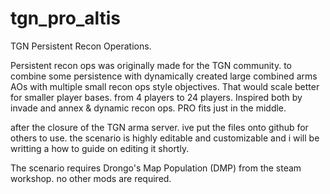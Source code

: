 # tgn_pro_altis
TGN Persistent Recon Operations. 

Persistent recon ops was originally made for the TGN community. to combine some persistence with dynamically created large combined arms AOs with multiple small recon ops style objectives. That would scale better for smaller player bases. from 4 players to 24 players. Inspired both by invade and annex & dynamic recon ops. PRO fits just in the middle.

after the closure of the TGN arma server. ive put the files onto github for others to use. the scenario is highly editable and customizable and i will be writting a how to guide on editing it shortly.

The scenario requires Drongo's Map Population (DMP) from the steam workshop. no other mods are required. 

